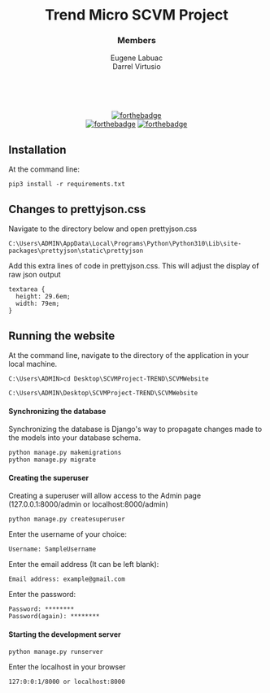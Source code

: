 <div align='center'>

# Trend Micro SCVM Project
### Members
Eugene Labuac <br>
Darrel Virtusio <br><br>

<br><br>
  
[![forthebadge](https://forthebadge.com/images/badges/made-with-python.svg)](https://forthebadge.com)<br>
[![forthebadge](https://forthebadge.com/images/badges/uses-html.svg)](https://forthebadge.com)
[![forthebadge](https://forthebadge.com/images/badges/uses-css.svg)](https://forthebadge.com)

</div>

## Installation

At the command line:
```
pip3 install -r requirements.txt
```

## Changes to prettyjson.css

Navigate to the directory below and open prettyjson.css
```
C:\Users\ADMIN\AppData\Local\Programs\Python\Python310\Lib\site-packages\prettyjson\static\prettyjson
```

Add this extra lines of code in prettyjson.css. This will adjust the display of raw json output
```
textarea {
  height: 29.6em;
  width: 79em;
}
```

## Running the website

At the command line, navigate to the directory of the application in your local machine.
```
C:\Users\ADMIN>cd Desktop\SCVMProject-TREND\SCVMWebsite

C:\Users\ADMIN\Desktop\SCVMProject-TREND\SCVMWebsite
```

#### Synchronizing the database

Synchronizing the database is Django's way to propagate changes made to the models into your database schema.
```
python manage.py makemigrations
python manage.py migrate
```

#### Creating the superuser

Creating a superuser will allow access to the Admin page (127.0.0.1:8000/admin or localhost:8000/admin)
```
python manage.py createsuperuser
```
Enter the username of your choice:
```
Username: SampleUsername
```
Enter the email address (It can be left blank):
```
Email address: example@gmail.com
```
Enter the password:
```
Password: ********
Password(again): ********
```

#### Starting the development server
```
python manage.py runserver
```
Enter the localhost in your browser
```
127:0:0:1/8000 or localhost:8000
```
